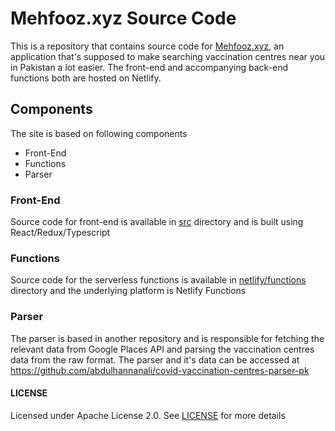 # Mehfooz.xyz Source Code

This is a repository that contains source code for [Mehfooz.xyz](https://mehfooz.xyz), an application 
that's supposed to make searching vaccination centres near you in Pakistan a lot easier. The front-end and accompanying 
back-end functions both are hosted on Netlify.

## Components

The site is based on following components

- Front-End
- Functions
- Parser


### Front-End

Source code for front-end is available in [src](src/) directory and is built using React/Redux/Typescript

### Functions

Source code for the serverless functions is available in [netlify/functions](netlify/functions) directory
and the underlying platform is Netlify Functions

### Parser

The parser is based in another repository and is responsible for fetching the relevant data from Google Places API and parsing the vaccination centres data from the raw format. The parser and it's data can
be accessed at https://github.com/abdulhannanali/covid-vaccination-centres-parser-pk

#### LICENSE

Licensed under Apache License 2.0. See [LICENSE](./LICENSE) for more details